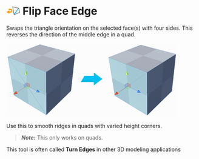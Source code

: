 # ![Flip Triangles icon](images/icons/Face_FlipTri.png) Flip Face Edge

Swaps the triangle orientation on the selected face(s) with four sides. This reverses the direction of the middle edge in a quad.

![Edge intersects top-left to bottom right on side of cube before; bottom-left to top-right after flip](images/FlipTri_Example.png)

Use this to smooth ridges in quads with varied height corners.

> ***Note:*** This only works on quads.

This tool is often called **Turn Edges** in other 3D modeling applications

<!-- Formerly called **Flip Triangles**; also called **Turn Edges** in other DCCs) -->